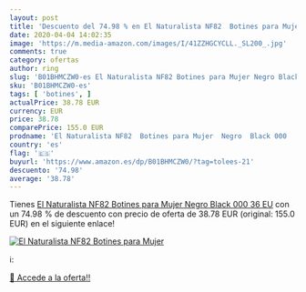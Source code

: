 ```yaml
---
layout: post
title: 'Descuento del 74.98 % en El Naturalista NF82  Botines para Mujer '
date: 2020-04-04 14:02:35
image: 'https://m.media-amazon.com/images/I/41ZZHGCYCLL._SL200_.jpg'
comments: true
category: ofertas
author: ring
slug: 'B01BHMCZW0-es El Naturalista NF82 Botines para Mujer Negro Black 000 36 EU'
sku: 'B01BHMCZW0-es'
tags: [ 'botines', ]
actualPrice: 38.78 EUR
currency: EUR
price: 38.78
comparePrice: 155.0 EUR
prodname: 'El Naturalista NF82  Botines para Mujer  Negro  Black 000   36 EU'
country: 'es'
flag: '🇪🇸'
buyurl: 'https://www.amazon.es/dp/B01BHMCZW0/?tag=tolees-21'
descuento: '74.98'
average: '38.78'
---
```


Tienes [El Naturalista NF82  Botines para Mujer  Negro  Black 000   36 EU](https://www.amazon.es/dp/B01BHMCZW0/?tag=tolees-21) con un 74.98 % de descuento con precio de oferta de 38.78 EUR (original: 155.0 EUR) en el siguiente enlace!

[![El Naturalista NF82  Botines para Mujer ](https://m.media-amazon.com/images/I/41ZZHGCYCLL._SL200_.jpg)](https://www.amazon.es/dp/B01BHMCZW0/?tag=tolees-21)

ℹ️:


[🛒 Accede a la oferta!!](https://www.amazon.es/dp/B01BHMCZW0/?tag=tolees-21)
